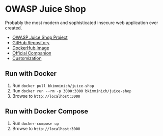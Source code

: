 
# OWASP Juice Shop

Probably the most modern and sophisticated insecure web application ever created.

- [OWASP Juice Shop Project](https://owasp.org/www-project-juice-shop/)
- [GitHub Repository](https://github.com/juice-shop/juice-shop)
- [DockerHub Image](https://hub.docker.com/r/bkimminich/juice-shop)
- [Official Companion](https://pwning.owasp-juice.shop/)
- [Customization](https://pwning.owasp-juice.shop/part1/customization.html)

## Run with Docker

1. Run `docker pull bkimminich/juice-shop`
2. Run `docker run --rm -p 3000:3000 bkimminich/juice-shop`
3. Browse to `http://localhost:3000`

## Run with Docker Compose

1. Run `docker-compose up`
2. Browse to `http://localhost:3000`
